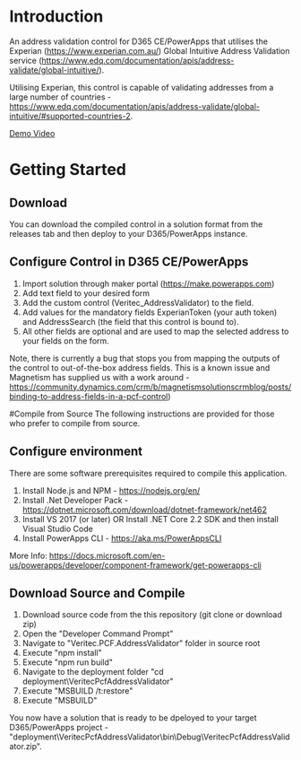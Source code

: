 # Introduction 
An address validation control for D365 CE/PowerApps that utilises the Experian (https://www.experian.com.au/) Global Intuitive Address Validation service (https://www.edq.com/documentation/apis/address-validate/global-intuitive/).

Utilising Experian, this control is capable of validating addresses from a large number of countries - https://www.edq.com/documentation/apis/address-validate/global-intuitive/#supported-countries-2.

[Demo Video](/AddressDemo.mp4)

# Getting Started
## Download
You can download the compiled control in a solution format from the releases tab and then deploy to your D365/PowerApps instance.
## Configure Control in D365 CE/PowerApps
1. Import solution through maker portal (https://make.powerapps.com)
2. Add text field to your desired form
3. Add the custom control (Veritec_AddressValidator) to the field.
4. Add values for the mandatory fields ExperianToken (your auth token) and AddressSearch (the field that this control is bound to).
5. All other fields are optional and are used to map the selected address to your fields on the form.

Note, there is currently a bug that stops you from mapping the outputs of the control to out-of-the-box address fields. This is a known issue and Magnetism has supplied us with a work around - https://community.dynamics.com/crm/b/magnetismsolutionscrmblog/posts/binding-to-address-fields-in-a-pcf-control)

#Compile from Source
The following instructions are provided for those who prefer to compile from source.
## Configure environment
There are some software prerequisites required to compile this application. 
1. Install Node.js and NPM - https://nodejs.org/en/
2. Install .Net Developer Pack - https://dotnet.microsoft.com/download/dotnet-framework/net462
3. Install VS 2017 (or later) OR Install .NET Core 2.2 SDK and then install Visual Studio Code
4. Install PowerApps CLI - https://aka.ms/PowerAppsCLI 

More Info: https://docs.microsoft.com/en-us/powerapps/developer/component-framework/get-powerapps-cli
## Download Source and Compile
1. Download source code from the this repository (git clone or download zip)
2. Open the "Developer Command Prompt" 
3. Navigate to "Veritec.PCF.AddressValidator" folder in source root
4. Execute "npm install"
3. Execute "npm run build"
4. Navigate to the deployment folder "cd deployment\VeritecPcfAddressValidator"
5. Execute "MSBUILD /t:restore"
6. Execute "MSBUILD"

You now have a solution that is ready to be dpeloyed to your target D365/PowerApps project - "deployment\VeritecPcfAddressValidator\bin\Debug\VeritecPcfAddressValidator.zip".